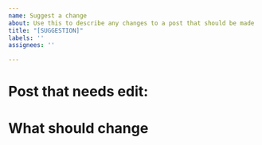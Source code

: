 ```yaml
---
name: Suggest a change
about: Use this to describe any changes to a post that should be made
title: "[SUGGESTION]"
labels: ''
assignees: ''

---
```


# Post that needs edit: 

# What should change
